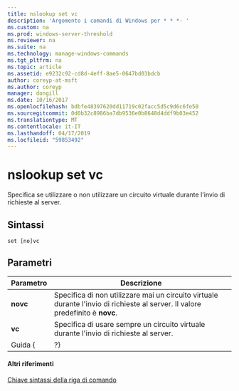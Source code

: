 ```yaml
---
title: nslookup set vc
description: 'Argomento i comandi di Windows per * * *- '
ms.custom: na
ms.prod: windows-server-threshold
ms.reviewer: na
ms.suite: na
ms.technology: manage-windows-commands
ms.tgt_pltfrm: na
ms.topic: article
ms.assetid: e9232c92-cd8d-4eff-8ae5-0647bd03bdcb
author: coreyp-at-msft
ms.author: coreyp
manager: dongill
ms.date: 10/16/2017
ms.openlocfilehash: bdbfe48397620dd11719c02facc5d5c9d6c6fe50
ms.sourcegitcommit: 0d0b32c8986ba7db9536e0b8648d4ddf9b03e452
ms.translationtype: MT
ms.contentlocale: it-IT
ms.lasthandoff: 04/17/2019
ms.locfileid: "59853492"
---
```

# <a name="nslookup-set-vc"></a>nslookup set vc



Specifica se utilizzare o non utilizzare un circuito virtuale durante l'invio di richieste al server.

## <a name="syntax"></a>Sintassi

```
set [no]vc
```

## <a name="parameters"></a>Parametri

|Parametro|Descrizione|
|---------|-----------|
|**novc**|Specifica di non utilizzare mai un circuito virtuale durante l'invio di richieste al server. Il valore predefinito è **novc**.|
|**vc**|Specifica di usare sempre un circuito virtuale durante l'invio di richieste al server.|
|Guida { | ?}|Viene visualizzato un breve riepilogo di **nslookup** sottocomandi.|

#### <a name="additional-references"></a>Altri riferimenti

[Chiave sintassi della riga di comando](command-line-syntax-key.md)